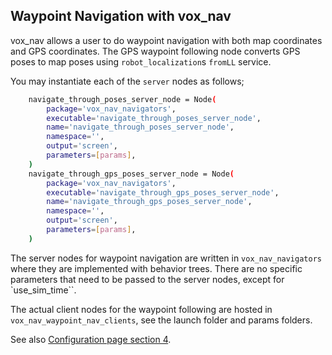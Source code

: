 ## Waypoint Navigation with vox_nav

vox_nav allows a user to do waypoint navigation with both map coordinates and GPS coordinates. 
The GPS waypoint following node converts GPS poses to map poses using `robot_localization`s `fromLL` service. 

You may instantiate each of the `server` nodes as follows;

```bash
    navigate_through_poses_server_node = Node(
        package='vox_nav_navigators',
        executable='navigate_through_poses_server_node',
        name='navigate_through_poses_server_node',
        namespace='',
        output='screen',
        parameters=[params],
    )
    navigate_through_gps_poses_server_node = Node(
        package='vox_nav_navigators',
        executable='navigate_through_gps_poses_server_node',
        name='navigate_through_gps_poses_server_node',
        namespace='',
        output='screen',
        parameters=[params],
    )
```

The server nodes for waypoint navigation are written in `vox_nav_navigators` where they are implemented with behavior trees. There are no specific parameters that need to be passed to the server nodes, except for `use_sim_time``. 

The actual client nodes for the waypoint following are hosted in `vox_nav_waypoint_nav_clients`, see the launch folder and params folders.

See also [Configuration page section 4](CONFIG.md).